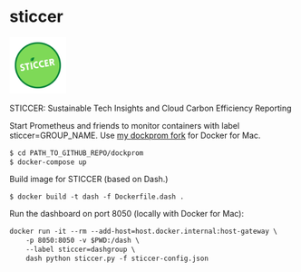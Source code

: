 # sticcer
<img src="sticcer.png" width="100">

STICCER: Sustainable Tech Insights and Cloud Carbon Efficiency Reporting


Start Prometheus and friends to monitor containers with label sticcer=GROUP_NAME.
Use [my dockprom fork](https://github.com/mtpatter/dockprom) for Docker for Mac.

```
$ cd PATH_TO_GITHUB_REPO/dockprom
$ docker-compose up
```

Build image for STICCER (based on Dash.)
```
$ docker build -t dash -f Dockerfile.dash .
```

Run the dashboard on port 8050 (locally with Docker for Mac):

```
docker run -it --rm --add-host=host.docker.internal:host-gateway \
    -p 8050:8050 -v $PWD:/dash \
    --label sticcer=dashgroup \
    dash python sticcer.py -f sticcer-config.json
```
